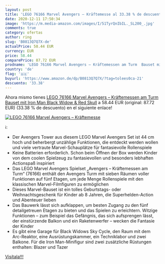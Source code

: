 ```yaml
---
layout: post
title: 'LEGO 76166 Marvel Avengers – Kräftemesse al 33.38 % de descuento'
date: 2020-12-11 17:50:34
image: 'https://m.media-amazon.com/images/I/51TyrQnIbIL._SL200_.jpg'
comments: true
category: ofertas
author: ring
slug: 'B0813Q7Q7X-de'
actualPrice: 58.44 EUR
currency: EUR
price: 58.44
comparePrice: 87.72 EUR
prodname: 'LEGO 76166 Marvel Avengers – Kräftemessen am Turm  Bauset mit Iron Man  Black Widow & Red Skull'
country: 'de'
flag: '🇩🇪'
buyurl: 'https://www.amazon.de/dp/B0813Q7Q7X/?tag=tolees0ca-21'
descuento: '33.38'
---
```


Ahora mismo tienes [LEGO 76166 Marvel Avengers – Kräftemessen am Turm  Bauset mit Iron Man  Black Widow & Red Skull](https://www.amazon.de/dp/B0813Q7Q7X/?tag=tolees0ca-21) a 58.44 EUR (original: 87.72 EUR) (33.38 %  de descuento) en el siguiente enlace!

[![LEGO 76166 Marvel Avengers – Kräftemesse](https://m.media-amazon.com/images/I/51TyrQnIbIL._SL200_.jpg)](https://www.amazon.de/dp/B0813Q7Q7X/?tag=tolees0ca-21)

ℹ️:

- Der Avengers Tower aus diesem LEGO Marvel Avengers Set ist 44 cm hoch und beherbergt unzählige Funktionen, die entdeckt werden wollen und viele vertraute Marvel-Schauplätze für fantasievolle Rollenspiele
- Keine Batterien erforderlich. Schon beim Öffnen der Box werden Kinder von dem coolen Spielzeug zu fantasievollen und besonders lebhaften Actionspaß inspiriert
- Das LEGO Marvel Avengers Spielset „Avengers – Kräftemessen am Turm“ (76166) enthält den Avengers Turm mit sieben Räumen voller Funktionen auf fünf Etagen, um jede Menge Rollenspiele mit den klassischen Marvel-Filmfiguren zu ermöglichen
- Dieses Marvel-Bauset ist ein tolles Geburtstags- oder Weihnachtsgeschenk für Kinder ab 8 Jahren, die Superhelden-Action und Abenteuer lieben
- Das Bauwerk lässt sich aufklappen, um besten Zugang zu den fünf detailgetreuen Etagen zu bieten und das Spielen zu erleichtern. Witzige Funktionen – zum Beispiel das Gefängnis, das sich aufsprengen lässt, der einstürzende Balkon und ein Raketenwerfer – wecken die Fantasie der Kinder
- Es gibt eine Garage für Black Widows Sky Cycle, den Raum mit dem Arc-Reaktor, eine Ausrüstungskammer, ein Techniklabor und zwei Balkone. Für die Iron Man-Minifigur sind zwei zusätzliche Rüstungen enthalten: Blazer und Tazer

[Visítala!!!](https://www.amazon.de/dp/B0813Q7Q7X/?tag=tolees0ca-21)
